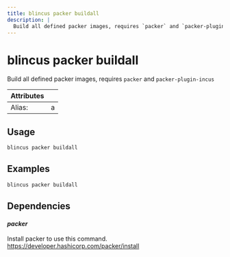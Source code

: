 ```yaml
---
title: blincus packer buildall
description: | 
  Build all defined packer images, requires `packer` and `packer-plugin-incus`
---
```


# blincus packer buildall

Build all defined packer images, requires `packer` and `packer-plugin-incus`

| Attributes       | &nbsp;
|------------------|-------------
| Alias:           | a

## Usage

```bash
blincus packer buildall
```

## Examples

```bash
blincus packer buildall
```

## Dependencies

#### *packer*

Install packer to use this command. https://developer.hashicorp.com/packer/install


